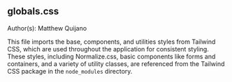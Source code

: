 ## globals.css

Author(s): Matthew Quijano

This file imports the base, components, and utilities styles from Tailwind CSS, which are used throughout the application for consistent styling. These styles, including Normalize.css, basic components like forms and containers, and a variety of utility classes, are referenced from the Tailwind CSS package in the `node_modules` directory.
